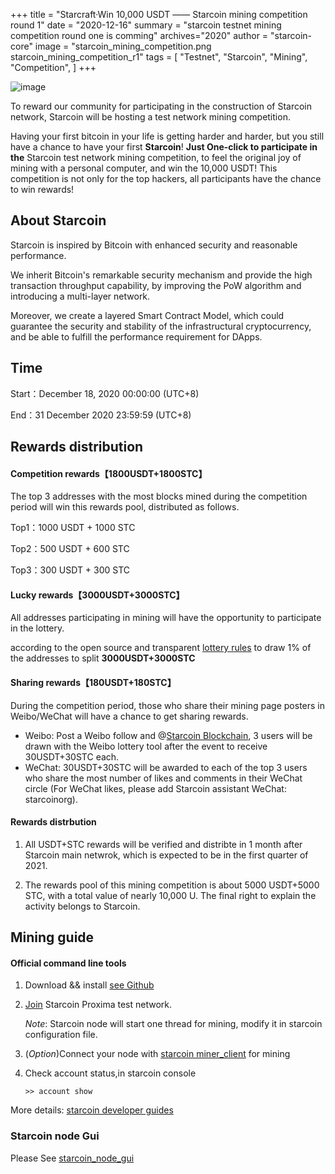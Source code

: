 +++
title = "Starcraft·Win 10,000 USDT  ——  Starcoin mining competition round 1"
date = "2020-12-16"
summary = "starcoin testnet mining competition round one is comming"
archives="2020"
author = "starcoin-core"
image = "starcoin_mining_competition.png starcoin_mining_competition_r1"
tags = [
    "Testnet",
    "Starcoin",
	"Mining",
	"Competition",
]
+++

![image](http://news.starcoin.org/images/starcoin_mining_competition_en.png)

To reward our community for participating in the construction of Starcoin network, Starcoin will be hosting a test network mining competition.

Having your first bitcoin in your life is getting harder and harder, but you still have a chance to have your first **Starcoin**! **Just One-click to participate in the** Starcoin test network mining competition, to feel the original joy of mining with a personal computer, and win the 10,000 USDT! This competition is not only for the top hackers, all participants have the chance to win rewards!

## About Starcoin
Starcoin is inspired by Bitcoin with enhanced security and reasonable performance.

We inherit Bitcoin's remarkable security mechanism and provide the high transaction throughput capability, by improving the PoW algorithm and introducing a multi-layer network.

Moreover, we create a layered Smart Contract Model, which could guarantee the security and stability of the infrastructural cryptocurrency, and be able to fulfill the performance requirement for DApps.


## Time
Start：December 18, 2020 00:00:00 (UTC+8)

End：31 December 2020 23:59:59 (UTC+8)

## Rewards distribution
#### Competition rewards【1800USDT+1800STC】
The top 3 addresses with the most blocks mined during the competition period will win this rewards pool, distributed as follows.

Top1：1000 USDT + 1000 STC

Top2：500 USDT + 600 STC

Top3：300 USDT + 300 STC

#### Lucky rewards【3000USDT+3000STC】
All addresses participating in mining will have the opportunity to participate in the lottery.

according to the open source and transparent [lottery rules](https://github.com/starcoinorg/stcmint-fight) to draw 1% of the addresses to split **3000USDT+3000STC**

#### Sharing rewards【180USDT+180STC】
During the competition period, those who share their mining page posters in Weibo/WeChat will have a chance to get sharing rewards.

+ Weibo: Post a Weibo follow and @[Starcoin Blockchain](https://weibo.com/u/7480684466), 3 users will be drawn with the Weibo lottery tool after the event to receive 30USDT+30STC each.
+ WeChat: 30USDT+30STC will be awarded to each of the top 3 users who share the most number of likes and comments in their WeChat circle (For WeChat likes, please add Starcoin assistant WeChat: starcoinorg).

#### Rewards distrbution
1. All USDT+STC rewards will be verified and distribte in 1 month after Starcoin main netwrok, which is expected to be in the first quarter of 2021.

2. The rewards pool of this mining competition is about 5000 USDT+5000 STC, with a total value of nearly 10,000 U. The final right to explain the activity belongs to Starcoin.

## Mining guide
#### Official command line tools
1. Download && install [see Github](http://developer.starcoin.org/en/install)
2. [Join](http://developer.starcoin.org/en/runnetwork/#join-proxima-network) Starcoin Proxima test network.

   *Note*: Starcoin node will start one thread for mining, modify it in starcoin configuration file.
3. (*Option*)Connect your node with [starcoin miner_client](http://developer.starcoin.org/zh/mint/) for mining
4. Check account status,in starcoin console
   ```
   >> account show
   ```
   
More details: [starcoin developer guides](http://developer.starcoin.org)


### Starcoin node Gui 

Please See [starcoin_node_gui](https://github.com/starcoinorg/starcoin_node_gui)
